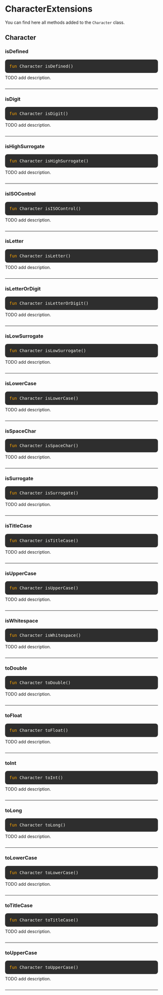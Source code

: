 # CharacterExtensions
You can find here all methods added to the `Character` class.

## Character

### isDefined
<div style="background-color: #2e2e2e; padding: 1em; border-radius: 8px; margin-bottom: 1em; color: #f8f8f2; font-family: monospace;">
<code style="all: unset; font-family: monospace; color: inherit;">
<span style='color: orange;'>fun</span> Character isDefined()</code>
</div>
<p style="margin-top: -0.5em; margin-bottom: 2em;">
TODO add description.
</p>

---

### isDigit
<div style="background-color: #2e2e2e; padding: 1em; border-radius: 8px; margin-bottom: 1em; color: #f8f8f2; font-family: monospace;">
<code style="all: unset; font-family: monospace; color: inherit;">
<span style='color: orange;'>fun</span> Character isDigit()</code>
</div>
<p style="margin-top: -0.5em; margin-bottom: 2em;">
TODO add description.
</p>

---

### isHighSurrogate
<div style="background-color: #2e2e2e; padding: 1em; border-radius: 8px; margin-bottom: 1em; color: #f8f8f2; font-family: monospace;">
<code style="all: unset; font-family: monospace; color: inherit;">
<span style='color: orange;'>fun</span> Character isHighSurrogate()</code>
</div>
<p style="margin-top: -0.5em; margin-bottom: 2em;">
TODO add description.
</p>

---

### isISOControl
<div style="background-color: #2e2e2e; padding: 1em; border-radius: 8px; margin-bottom: 1em; color: #f8f8f2; font-family: monospace;">
<code style="all: unset; font-family: monospace; color: inherit;">
<span style='color: orange;'>fun</span> Character isISOControl()</code>
</div>
<p style="margin-top: -0.5em; margin-bottom: 2em;">
TODO add description.
</p>

---

### isLetter
<div style="background-color: #2e2e2e; padding: 1em; border-radius: 8px; margin-bottom: 1em; color: #f8f8f2; font-family: monospace;">
<code style="all: unset; font-family: monospace; color: inherit;">
<span style='color: orange;'>fun</span> Character isLetter()</code>
</div>
<p style="margin-top: -0.5em; margin-bottom: 2em;">
TODO add description.
</p>

---

### isLetterOrDigit
<div style="background-color: #2e2e2e; padding: 1em; border-radius: 8px; margin-bottom: 1em; color: #f8f8f2; font-family: monospace;">
<code style="all: unset; font-family: monospace; color: inherit;">
<span style='color: orange;'>fun</span> Character isLetterOrDigit()</code>
</div>
<p style="margin-top: -0.5em; margin-bottom: 2em;">
TODO add description.
</p>

---

### isLowSurrogate
<div style="background-color: #2e2e2e; padding: 1em; border-radius: 8px; margin-bottom: 1em; color: #f8f8f2; font-family: monospace;">
<code style="all: unset; font-family: monospace; color: inherit;">
<span style='color: orange;'>fun</span> Character isLowSurrogate()</code>
</div>
<p style="margin-top: -0.5em; margin-bottom: 2em;">
TODO add description.
</p>

---

### isLowerCase
<div style="background-color: #2e2e2e; padding: 1em; border-radius: 8px; margin-bottom: 1em; color: #f8f8f2; font-family: monospace;">
<code style="all: unset; font-family: monospace; color: inherit;">
<span style='color: orange;'>fun</span> Character isLowerCase()</code>
</div>
<p style="margin-top: -0.5em; margin-bottom: 2em;">
TODO add description.
</p>

---

### isSpaceChar
<div style="background-color: #2e2e2e; padding: 1em; border-radius: 8px; margin-bottom: 1em; color: #f8f8f2; font-family: monospace;">
<code style="all: unset; font-family: monospace; color: inherit;">
<span style='color: orange;'>fun</span> Character isSpaceChar()</code>
</div>
<p style="margin-top: -0.5em; margin-bottom: 2em;">
TODO add description.
</p>

---

### isSurrogate
<div style="background-color: #2e2e2e; padding: 1em; border-radius: 8px; margin-bottom: 1em; color: #f8f8f2; font-family: monospace;">
<code style="all: unset; font-family: monospace; color: inherit;">
<span style='color: orange;'>fun</span> Character isSurrogate()</code>
</div>
<p style="margin-top: -0.5em; margin-bottom: 2em;">
TODO add description.
</p>

---

### isTitleCase
<div style="background-color: #2e2e2e; padding: 1em; border-radius: 8px; margin-bottom: 1em; color: #f8f8f2; font-family: monospace;">
<code style="all: unset; font-family: monospace; color: inherit;">
<span style='color: orange;'>fun</span> Character isTitleCase()</code>
</div>
<p style="margin-top: -0.5em; margin-bottom: 2em;">
TODO add description.
</p>

---

### isUpperCase
<div style="background-color: #2e2e2e; padding: 1em; border-radius: 8px; margin-bottom: 1em; color: #f8f8f2; font-family: monospace;">
<code style="all: unset; font-family: monospace; color: inherit;">
<span style='color: orange;'>fun</span> Character isUpperCase()</code>
</div>
<p style="margin-top: -0.5em; margin-bottom: 2em;">
TODO add description.
</p>

---

### isWhitespace
<div style="background-color: #2e2e2e; padding: 1em; border-radius: 8px; margin-bottom: 1em; color: #f8f8f2; font-family: monospace;">
<code style="all: unset; font-family: monospace; color: inherit;">
<span style='color: orange;'>fun</span> Character isWhitespace()</code>
</div>
<p style="margin-top: -0.5em; margin-bottom: 2em;">
TODO add description.
</p>

---

### toDouble
<div style="background-color: #2e2e2e; padding: 1em; border-radius: 8px; margin-bottom: 1em; color: #f8f8f2; font-family: monospace;">
<code style="all: unset; font-family: monospace; color: inherit;">
<span style='color: orange;'>fun</span> Character toDouble()</code>
</div>
<p style="margin-top: -0.5em; margin-bottom: 2em;">
TODO add description.
</p>

---

### toFloat
<div style="background-color: #2e2e2e; padding: 1em; border-radius: 8px; margin-bottom: 1em; color: #f8f8f2; font-family: monospace;">
<code style="all: unset; font-family: monospace; color: inherit;">
<span style='color: orange;'>fun</span> Character toFloat()</code>
</div>
<p style="margin-top: -0.5em; margin-bottom: 2em;">
TODO add description.
</p>

---

### toInt
<div style="background-color: #2e2e2e; padding: 1em; border-radius: 8px; margin-bottom: 1em; color: #f8f8f2; font-family: monospace;">
<code style="all: unset; font-family: monospace; color: inherit;">
<span style='color: orange;'>fun</span> Character toInt()</code>
</div>
<p style="margin-top: -0.5em; margin-bottom: 2em;">
TODO add description.
</p>

---

### toLong
<div style="background-color: #2e2e2e; padding: 1em; border-radius: 8px; margin-bottom: 1em; color: #f8f8f2; font-family: monospace;">
<code style="all: unset; font-family: monospace; color: inherit;">
<span style='color: orange;'>fun</span> Character toLong()</code>
</div>
<p style="margin-top: -0.5em; margin-bottom: 2em;">
TODO add description.
</p>

---

### toLowerCase
<div style="background-color: #2e2e2e; padding: 1em; border-radius: 8px; margin-bottom: 1em; color: #f8f8f2; font-family: monospace;">
<code style="all: unset; font-family: monospace; color: inherit;">
<span style='color: orange;'>fun</span> Character toLowerCase()</code>
</div>
<p style="margin-top: -0.5em; margin-bottom: 2em;">
TODO add description.
</p>

---

### toTitleCase
<div style="background-color: #2e2e2e; padding: 1em; border-radius: 8px; margin-bottom: 1em; color: #f8f8f2; font-family: monospace;">
<code style="all: unset; font-family: monospace; color: inherit;">
<span style='color: orange;'>fun</span> Character toTitleCase()</code>
</div>
<p style="margin-top: -0.5em; margin-bottom: 2em;">
TODO add description.
</p>

---

### toUpperCase
<div style="background-color: #2e2e2e; padding: 1em; border-radius: 8px; margin-bottom: 1em; color: #f8f8f2; font-family: monospace;">
<code style="all: unset; font-family: monospace; color: inherit;">
<span style='color: orange;'>fun</span> Character toUpperCase()</code>
</div>
<p style="margin-top: -0.5em; margin-bottom: 2em;">
TODO add description.
</p>

---

